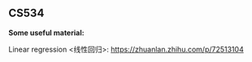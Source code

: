 ## CS534

**Some useful material:**

Linear regression <线性回归>: https://zhuanlan.zhihu.com/p/72513104

